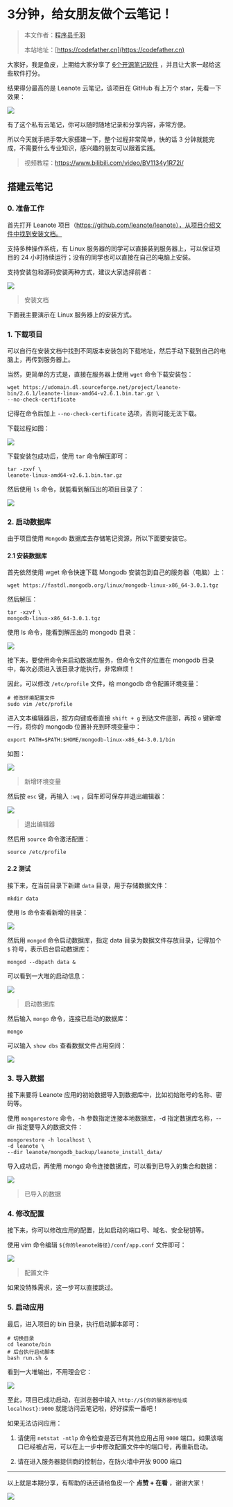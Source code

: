 # 3分钟，给女朋友做个云笔记！

> 本文作者：[程序员千羽](https://yuyuanweb.feishu.cn/wiki/Abldw5WkjidySxkKxU2cQdAtnah)
>
> 本站地址：[https://codefather.cn](https://codefather.cn)

大家好，我是鱼皮，上期给大家分享了 [6个开源笔记软件](http://mp.weixin.qq.com/s?__biz=MzI1NDczNTAwMA==&mid=2247503596&idx=2&sn=1c2f4d1b16631e9a5036e7b7774cfa59&chksm=e9c2291bdeb5a00d680292395cd4e6d1c91ad30d2ae55f7295a77b5cd1ac38e9b6debf905fa6&scene=21#wechat_redirect) ，并且让大家一起给这些软件打分。

结果得分最高的是 Leanote 云笔记，该项目在 GitHub 有上万个 star，先看一下效果：

![](https://pic.yupi.icu/5563/202311090919781.png)

有了这个私有云笔记，你可以随时随地记录和分享内容，非常方便。

所以今天就手把手带大家搭建一下，整个过程非常简单，快的话 3 分钟就能完成，不需要什么专业知识，感兴趣的朋友可以跟着实践。

> 视频教程：https://www.bilibili.com/video/BV1134y1R72i/

## 搭建云笔记

### 0. 准备工作

首先打开 Leanote 项目（https://github.com/leanote/leanote），从项目介绍文件中找到安装文档。

支持多种操作系统，有 Linux 服务器的同学可以直接装到服务器上，可以保证项目的 24 小时持续运行；没有的同学也可以直接在自己的电脑上安装。

支持安装包和源码安装两种方式，建议大家选择前者：

![](https://pic.yupi.icu/5563/202311090919750.png)

> 安装文档

下面我主要演示在 Linux 服务器上的安装方式。

### 1. 下载项目

可以自行在安装文档中找到不同版本安装包的下载地址，然后手动下载到自己的电脑上，再传到服务器上。

当然，更简单的方式是，直接在服务器上使用 `wget` 命令下载安装包：

```
wget https://udomain.dl.sourceforge.net/project/leanote-bin/2.6.1/leanote-linux-amd64-v2.6.1.bin.tar.gz \
--no-check-certificate
```

记得在命令后加上 `--no-check-certificate` 选项，否则可能无法下载。

下载过程如图：

![](https://pic.yupi.icu/5563/202311090919811.png)

下载安装包成功后，使用 `tar` 命令解压即可：

```
tar -zxvf \
leanote-linux-amd64-v2.6.1.bin.tar.gz
```

然后使用 `ls` 命令，就能看到解压出的项目目录了：

![](https://pic.yupi.icu/5563/202311090919747.png)

### 2. 启动数据库

由于项目使用 `Mongodb` 数据库去存储笔记资源，所以下面要安装它。

#### 2.1 安装数据库

首先依然使用 wget 命令快速下载 Mongodb 安装包到自己的服务器（电脑）上：

```
wget https://fastdl.mongodb.org/linux/mongodb-linux-x86_64-3.0.1.tgz
```

然后解压：

```
tar -xzvf \
mongodb-linux-x86_64-3.0.1.tgz
```

使用 ls 命令，能看到解压出的 mongodb 目录：

![](https://pic.yupi.icu/5563/202311090919744.png)

接下来，要使用命令来启动数据库服务，但命令文件的位置在 mongodb 目录中，每次必须进入该目录才能执行，非常麻烦！

因此，可以修改 `/etc/profile` 文件，给 mongodb 命令配置环境变量：

```
# 修改环境配置文件
sudo vim /etc/profile
```

进入文本编辑器后，按方向键或者直接 `shift + g` 到达文件底部，再按 `o` 键新增一行，将你的 mongodb 位置补充到环境变量中：

```
export PATH=$PATH:$HOME/mongodb-linux-x86_64-3.0.1/bin
```

如图：

![](https://pic.yupi.icu/5563/202311090919732.png)

> 新增环境变量

然后按 `esc` 键，再输入 `:wq` ，回车即可保存并退出编辑器：

![](https://pic.yupi.icu/5563/202311090919517.png)

> 退出编辑器

然后用 `source` 命令激活配置：

```
source /etc/profile
```

#### 2.2 测试

接下来，在当前目录下新建 `data` 目录，用于存储数据文件：

```
mkdir data
```

使用 ls 命令查看新增的目录：

![](https://pic.yupi.icu/5563/202311090919545.png)

然后用 `mongod` 命令启动数据库，指定 data 目录为数据文件存放目录，记得加个 `$` 符号，表示后台启动数据库：

```
mongod --dbpath data &
```

可以看到一大堆的启动信息：

![](https://pic.yupi.icu/5563/202311090919626.png)

> 启动数据库

然后输入 `mongo` 命令，连接已启动的数据库：

```
mongo
```

可以输入 `show dbs` 查看数据文件占用空间：

![](https://pic.yupi.icu/5563/202311090919585.png)

### 3. 导入数据

接下来要将 Leanote 应用的初始数据导入到数据库中，比如初始账号的名称、密码等。

使用 `mongorestore` 命令，-h 参数指定连接本地数据库，-d 指定数据库名称，--dir 指定要导入的数据文件：

```
mongorestore -h localhost \
-d leanote \
--dir leanote/mongodb_backup/leanote_install_data/
```

导入成功后，再使用 mongo 命令连接数据库，可以看到已导入的集合和数据：

![](https://pic.yupi.icu/5563/202311090919672.png)

> 已导入的数据

### 4. 修改配置

接下来，你可以修改应用的配置，比如启动的端口号、域名、安全秘钥等。

使用 vim 命令编辑 `${你的leanote路径}/conf/app.conf` 文件即可：

![](https://pic.yupi.icu/5563/202311090919709.png)

> 配置文件

如果没特殊需求，这一步可以直接跳过。

### 5. 启动应用

最后，进入项目的 bin 目录，执行启动脚本即可：

```
# 切换目录
cd leanote/bin
# 后台执行启动脚本
bash run.sh &
```

看到一大堆输出，不用理会它：

![](https://pic.yupi.icu/5563/202311090919317.png)

至此，项目已成功启动，在浏览器中输入 `http://${你的服务器地址或 localhost}:9000` 就能访问云笔记啦，好好探索一番吧！

如果无法访问应用：

1. 请使用 `netstat -ntlp` 命令检查是否已有其他应用占用 `9000` 端口。如果该端口已经被占用，可以在上一步中修改配置文件中的端口号，再重新启动。

2. 请在进入服务器提供商的控制台，在防火墙中开放 9000 端口

   

------


以上就是本期分享，有帮助的话还请给鱼皮一个 **点赞 + 在看** ，谢谢大家！

![](https://pic.yupi.icu/5563/202311090919300.png)
